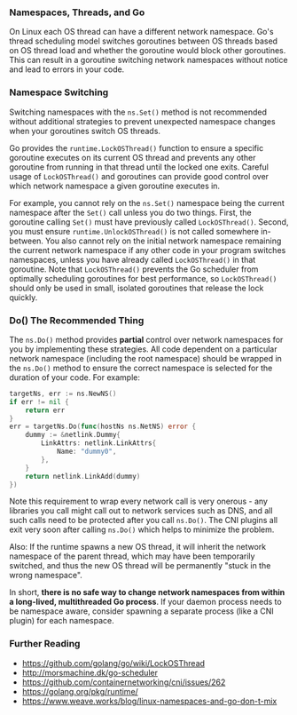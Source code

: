 ### Namespaces, Threads, and Go
On Linux each OS thread can have a different network namespace.  Go's thread scheduling model switches goroutines between OS threads based on OS thread load and whether the goroutine would block other goroutines.  This can result in a goroutine switching network namespaces without notice and lead to errors in your code.

### Namespace Switching
Switching namespaces with the `ns.Set()` method is not recommended without additional strategies to prevent unexpected namespace changes when your goroutines switch OS threads.

Go provides the `runtime.LockOSThread()` function to ensure a specific goroutine executes on its current OS thread and prevents any other goroutine from running in that thread until the locked one exits.  Careful usage of `LockOSThread()` and goroutines can provide good control over which network namespace a given goroutine executes in.

For example, you cannot rely on the `ns.Set()` namespace being the current namespace after the `Set()` call unless you do two things.  First, the goroutine calling `Set()` must have previously called `LockOSThread()`.  Second, you must ensure `runtime.UnlockOSThread()` is not called somewhere in-between.  You also cannot rely on the initial network namespace remaining the current network namespace if any other code in your program switches namespaces, unless you have already called `LockOSThread()` in that goroutine.  Note that `LockOSThread()` prevents the Go scheduler from optimally scheduling goroutines for best performance, so `LockOSThread()` should only be used in small, isolated goroutines that release the lock quickly.

### Do() The Recommended Thing
The `ns.Do()` method provides **partial** control over network namespaces for you by implementing these strategies. All code dependent on a particular network namespace (including the root namespace) should be wrapped in the `ns.Do()` method to ensure the correct namespace is selected for the duration of your code.  For example:

```go
targetNs, err := ns.NewNS()
if err != nil {
    return err
}
err = targetNs.Do(func(hostNs ns.NetNS) error {
	dummy := &netlink.Dummy{
		LinkAttrs: netlink.LinkAttrs{
			Name: "dummy0",
		},
	}
	return netlink.LinkAdd(dummy)
})
```

Note this requirement to wrap every network call is very onerous - any libraries you call might call out to network services such as DNS, and all such calls need to be protected after you call `ns.Do()`. The CNI plugins all exit very soon after calling `ns.Do()` which helps to minimize the problem.

Also:  If the runtime spawns a new OS thread, it will inherit the network namespace of the parent thread, which may have been temporarily switched, and thus the new OS thread will be permanently "stuck in the wrong namespace".

In short, **there is no safe way to change network namespaces from within a long-lived, multithreaded Go process**.  If your daemon process needs to be namespace aware, consider spawning a separate process (like a CNI plugin) for each namespace.

### Further Reading
 - https://github.com/golang/go/wiki/LockOSThread
 - http://morsmachine.dk/go-scheduler
 - https://github.com/containernetworking/cni/issues/262
 - https://golang.org/pkg/runtime/
 - https://www.weave.works/blog/linux-namespaces-and-go-don-t-mix
